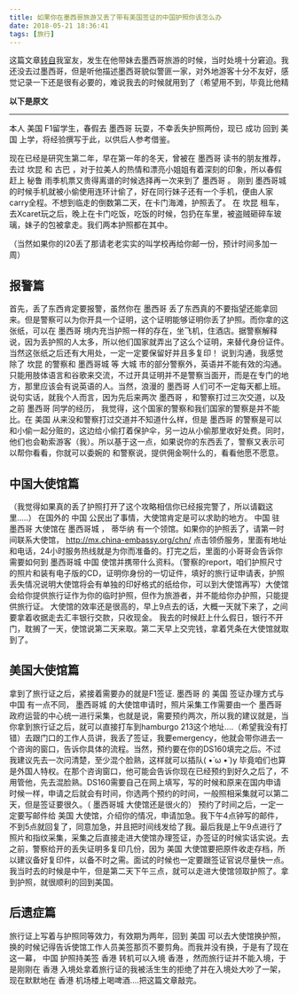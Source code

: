 ```yaml
---
title: 如果你在墨西哥旅游又丢了带有美国签证的中国护照你该怎么办
date: 2018-05-21 18:36:41
tags: [旅行]
---
```


这篇文章[转自](http://www.mafengwo.cn/i/9239225.html)我室友，发生在他带妹去墨西哥旅游的时候，当时处境十分窘迫。我还没去过墨西哥，但是听他描述墨西哥貌似警匪一家，对外地游客十分不友好，感觉记录一下还是很有必要的，难说我去的时候就用到了（希望用不到，毕竟比他精

<!--more-->

**以下是原文**

-----

本人 美国 F1留学生，春假去 墨西哥 玩耍，不幸丢失护照两份，现已 成功 回到 美国 上学，将经验撰写于此，以供后人参考借鉴。

现在已经是研究生第二年，早在第一年的冬天，曾被在 墨西哥 读书的朋友推荐，去过 坎昆 和 古巴 ，对于拉美人的热情和漂亮小姐姐有着深刻的印象，所以春假赶上 秘鲁 雨季机票又贵得离谱的时候选择再一次来到了 墨西哥 。
刚到 墨西哥城 的时候手机就被小偷使用连环计偷了，好在同行妹子还有一个手机，便由人家carry全程。不想到临走的倒数第二天，在卡门海滩，护照丢了。
在 坎昆 租车，去Xcaret玩之后，晚上在卡门吃饭，吃饭的时候，包扔在车里，被盗贼砸碎车玻璃，妹子的包被拿走。我们两本护照都在其中。

（当然如果你的I20丢了那请老老实实的叫学校再给你邮一份，预计时间多加一周）

## 报警篇

首先，丢了东西肯定要报警，虽然你在 墨西哥 丢了东西真的不要指望还能拿回来。但是警察可以为你开具一个证明，这个证明能够证明你丢了护照。而你拿的这张纸，可以在 墨西哥 境内充当护照一样的存在，坐飞机，住酒店。据警察解释说，因为丢护照的人太多，所以他们国家就弄出了这么个证明，来替代身份证件。当然这张纸之后还有大用处，一定一定要保留好并且多复印！
说到沟通，我感觉除了 坎昆 的警察和 墨西哥城 等 大城 市的部分警察外，英语并不能有效的沟通。只能用肢体语言和谷歌来交流，不过开具证明并不是警察当面开，而是在专门的地方，那里应该会有说英语的人。当然，浪漫的 墨西哥 人们可不一定每天都上班。
说句实话，就我个人而言，因为先后来两次 墨西哥 ，和警察打过三次交道，以及之前 墨西哥 同学的经历， 我觉得，这个国家的警察和我们国家的警察是并不能比。在 美国 从来没和警察打过交道并不知道什么样，但是 墨西哥 的警察是可以和小偷一起分赃的，这边给小偷打着保护伞，另一边从小偷那里收好处费。同时，他们也会勒索游客（我）。所以基于这一点，如果说你的东西丢了，警察又表示可以帮你看看，你就可以委婉的 和警察说，提供佣金啊什么的，看看他愿不愿意。

## 中国大使馆篇

（我觉得如果真的丢了护照打开了这个攻略相信你已经报完警了，所以请戳这里.....）
在国外的 中国 公民出了事情，大使馆肯定是可以求助的地方。 中国 驻 墨西哥 大使馆在 墨西哥城 ， 蒂华纳 有一个领馆。如果你的护照丢了，请第一时间联系大使馆， http://mx.china-embassy.org/chn/ 点击领侨服务，里面有地址和电话，24小时服务热线就是为你而准备的。打完之后，里面的小哥哥会告诉你需要如何到 墨西哥城 中国 使馆并携带什么资料。（警察的report，咱们护照尺寸的照片和装有电子版的CD，证明你身份的一切证件，填好的旅行证申请表，护照丢失情况说明大使馆将会有单独的印好格式的纸给你，可以到大使馆再写）大使馆会给你提供旅行证作为你的临时护照，但作为旅游者，并不能给你办护照，只能提供旅行证。
大使馆的效率还是很高的，早上9点去的话，大概一天就下来了，之间要拿着收据走去汇丰银行交款，只收现金。
我去的时候赶上什么假日，银行不开门，耽搁了一天，使馆说第二天来取。第二天早上交完钱，拿着凭条在大使馆就取到了。

## 美国大使馆篇

拿到了旅行证之后，紧接着需要办的就是F1签证.
墨西哥 的 美国 签证办理方式与 中国 有一点不同， 墨西哥城 的大使馆申请时，照片采集工作需要由一个 墨西哥 政府运营的中心统一进行采集，也就是说，需要预约两次，所以我的建议就是，当你拿到旅行证之后，就可以直接打车到hamburgo 213这个地址....（希望我没有打错）去跟门口的工作人员讲，我丢了签证，我要emergency，他就会带你进去一个咨询的窗口，告诉你具体的流程。当然，预约要在你的DS160填完之后。不过我建议先去一次问清楚，至少混个脸熟，这样就可以插队( •̀ ω •́ )y 毕竟咱们也算是外国人特权。在那个咨询窗口，他可能会告诉你现在已经预约到好久之后了，不用管他，先去混脸熟。DS160需要自己在网上填写，写的时候和原来在国内申请时候一样，申请之后就会有时间，你选两个预约的时间，一般照相采集就可以第二天，但是签证要很久。（ 墨西哥城 大使馆还是很火的）
预约了时间之后，一定一定要写邮件给 美国 大使馆，介绍你的情况，申请加急。我下午4点钟写的邮件，不到5点就回复了，同意加急，并且把时间线发给了我。最后我是上午9点进行了照片和指纹采集，采集之后直接走进大使馆办理签证，办签证的时候实话实说。去之前，警察给开的丢失证明多复印几份，因为 美国 大使馆要把原件收走存档，所以建议备好复印件，以备不时之需。面试的时候也一定要跟签证官说尽量快一点。
我当时去的时候是中午，但是第二天下午三点，就可以走进大使馆领取护照了。拿到护照，就很顺利的回到美国。

## 后遗症篇

旅行证上写着与护照同等效力，有效期为两年，回到 美国 可以去大使馆换护照，换的时候记得告诉使馆工作人员美签那页不要剪角。而我并没有换，于是有了现在这一幕， 中国 护照持美签 香港 转机可以入境 香港 ，然而旅行证并不能入境，于是刚刚在 香港 入境处拿着旅行证的我被活生生的拒绝了并在入境处大吵了一架，现在默默地在 香港 机场楼上喝啤酒....把这篇文章敲完。


